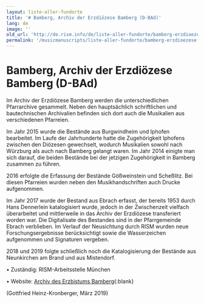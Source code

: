 ```yaml
---
layout: liste-aller-fundorte
title: '# Bamberg, Archiv der Erzdiözese Bamberg (D-BAd)'
lang: de
image: ''
old_url: 'http://de.rism.info/de/liste-aller-fundorte/bamberg-erzdioezese.html'
permalink: '/musicmanuscripts/liste-aller-fundorte/bamberg-erzdioezese.html'
---
```




# Bamberg, Archiv der Erzdiözese Bamberg (D-BAd)

Im Archiv der Erzdiözese Bamberg werden die unterschiedlichen Pfarrarchive gesammelt. Neben den hauptsächlich schriftlichen und bautechnischen Archivalien befinden sich dort auch die Musikalien aus verschiedenen Pfarreien.

Im Jahr 2015 wurde die Bestände aus Burgwindheim und Iphofen bearbeitet. Im Laufe der Jahrhunderte hatte die Zugehörigkeit Iphofens zwischen den Diözesen gewechselt, wodurch Musikalien sowohl nach Würzburg als auch nach Bamberg gelangt waren. Im Jahr 2014 einigte man sich darauf, die beiden Bestände bei der jetzigen Zugehörigkeit in Bamberg zusammen zu führen.

2016 erfolgte die Erfassung der Bestände Gößweinstein und Scheßlitz. Bei diesen Pfarreien wurden neben den Musikhandschriften auch Drucke aufgenommen.

Im Jahr 2017 wurde der Bestand aus Ebrach erfasst, der bereits 1953 durch Hans Dennerlein katalogisiert wurde, jedoch in der Zwischenzeit vielfach überarbeitet und mittlerweile in das Archiv der Erzdiözese transferiert worden war. Die Digitalisate des Bestandes sind in der Pfarrgemeinde Ebrach verblieben. Im Verlauf der Neusichtung durch RISM wurden neue Forschungsergebnisse berücksichtigt sowie die Wasserzeichen aufgenommen und Signaturen vergeben.

2018 und 2019 folgte schließlich noch die Katalogisierung der Bestände aus Neunkirchen am Brand und aus Mistendorf.

• Zuständig: RISM-Arbeitsstelle München

• Website: [Archiv des Erzbistums Bamberg](https://archiv.kirche-bamberg.de/ "Opens external link in new window"){:blank}

(Gottfried Heinz-Kronberger, März 2019)

